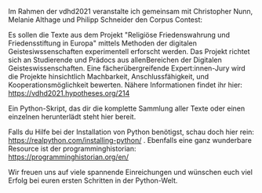 Im Rahmen der vdhd2021 veranstalte ich gemeinsam mit Christopher Nunn, Melanie Althage und Philipp Schneider den Corpus Contest:


Es sollen die Texte aus dem Projekt "Religiöse Friedenswahrung und Friedensstiftung in Europa" mittels Methoden der digitalen Geistesiwssenschaften experimentell erforscht werden. 
Das Projekt richtet sich an Studierende und Prädocs aus allenBereichen der Digitalen Geisteswissenschaften. 
Eine fächerübergreifende Expert:innen-Jury wird die Projekte hinsichtlich Machbarkeit, Anschlussfähigkeit, und Kooperationsmöglichkeit bewerten.
Nähere Informationen findet ihr hier: 
https://vdhd2021.hypotheses.org/214


Ein Python-Skript, das dir die komplette Sammlung aller Texte oder einen einzelnen herunterlädt steht hier bereit. 

Falls du Hilfe bei der Installation von Python benötigst, schau doch hier rein: 
https://realpython.com/installing-python/ . 
Ebenfalls eine ganz wunderbare Resource ist der programminghistorian: https://programminghistorian.org/en/

Wir freuen uns auf viele spannende Einreichungen und wünschen euch viel Erfolg bei euren ersten Schritten in der Python-Welt.



